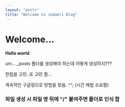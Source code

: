 ```yaml
---
layout: "posts"
title: "Welcome to Jodaeri Blog"
---
```


# Welcome...
**Hello world**

um...
_posts 폴더를 생성해야 하는데 어떻게 생성하지???

한참을 고민..또 고민 함...

계속적인 구글링으로 방법을 찾음. ^^;
(시간 제법 소요함)

### 파일 생성 시 파일 명 뒤에 "/" 붙여주면 폴더로 인식 함

